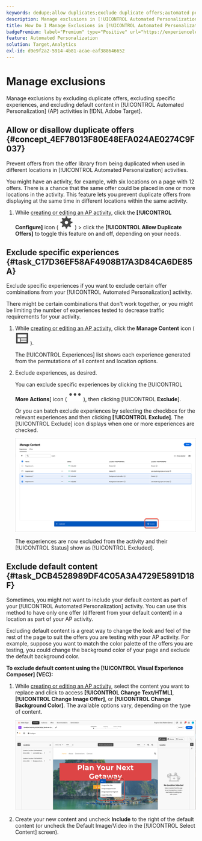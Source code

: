 ```yaml
---
keywords: dedupe;allow duplicates;exclude duplicate offers;automated personalization;disallow duplicate offers;exclude;default content;
description: Manage exclusions in [!UICONTROL Automated Personalization] (AP) activities.
title: How Do I Manage Exclusions in [!UICONTROL Automated Personalization] Activities?
badgePremium: label="Premium" type="Positive" url="https://experienceleague.adobe.com/docs/target/using/introduction/intro.html?lang=en#premium newtab=true" tooltip="See what's included in Target Premium."
feature: Automated Personalization
solution: Target,Analytics
exl-id: d9e9f2a2-5914-4b81-acae-eaf388646652
---
```

# Manage exclusions

Manage exclusions by excluding duplicate offers, excluding specific experiences, and excluding default content in [!UICONTROL Automated Personalization] (AP) activities in [!DNL Adobe Target].

## Allow or disallow duplicate offers {#concept_4EF78013F80E48EFA024AE0274C9F037}

Prevent offers from the offer library from being duplicated when used in different locations in [!UICONTROL Automated Personalization] activities. 

You might have an activity, for example, with six locations on a page with 12 offers. There is a chance that the same offer could be placed in one or more locations in the activity. This feature lets you prevent duplicate offers from displaying at the same time in different locations within the same activity. 

1. While [creating or editing an AP activity](/help/main/c-activities/t-automated-personalization/create-ap-activity.md), click the **[!UICONTROL Configure]** icon ( ![Configure icon](/help/main/assets/icons/Setting.svg ) ) > click the **[!UICONTROL Allow Duplicate Offers]** to toggle this feature on and off, depending on your needs.

## Exclude specific experiences {#task_C17D36EF58AF4908B17A3D84CA6DE85A}

Exclude specific experiences if you want to exclude certain offer combinations from your [!UICONTROL Automated Personalization] activity. 

There might be certain combinations that don't work together, or you might be limiting the number of experiences tested to decrease traffic requirements for your activity. 

1. While [creating or editing an AP activity](/help/main/c-activities/t-automated-personalization/create-ap-activity.md), click the **Manage Content** icon ( ![Manage Content icon](/help/main/assets/icons/Experience.svg) ).

   The [!UICONTROL Experiences] list shows each experience generated from the permutations of all content and location options. 

1. Exclude experiences, as desired.

   You can exclude specific experiences by clicking the [!UICONTROL **More Actions**] icon ( ![More Actions icon](/help/main/assets/icons/MoreSmall.svg) ), then clicking [!UICONTROL **Exclude**]. 

   Or you can batch exclude experiences by selecting the checkbox for the relevant experiences and then clicking **[!UICONTROL Exclude]**. The [!UICONTROL Exclude] icon displays when one or more experiences are checked. 

   ![Batch exclude experiences](/help/main/c-activities/t-automated-personalization/assets/exclude1.png)

   The experiences are now excluded from the activity and their [!UICONTROL Status] show as [!UICONTROL Excluded]. 

## Exclude default content {#task_DCB4528989DF4C05A3A4729E5891D18F}

Sometimes, you might not want to include your default content as part of your [!UICONTROL Automated Personalization] activity. You can use this method to have only one offer (different from your default content) in a location as part of your AP activity. 

Excluding default content is a great way to change the look and feel of the rest of the page to suit the offers you are testing with your AP activity. For example, suppose you want to match the color palette of the offers you are testing, you could change the background color of your page and exclude the default background color. 

**To exclude default content using the [!UICONTROL Visual Experience Composer] (VEC):** 

1. While [creating or editing an AP activity](/help/main/c-activities/t-automated-personalization/create-ap-activity.md), select the content you want to replace and click to access **[!UICONTROL Change Text/HTML]**, **[!UICONTROL Change Image Offer]**, or **[!UICONTROL Change Background Color]**. The available options vary, depending on the type of content.

   ![Change options](/help/main/c-activities/t-automated-personalization/assets/options.png)

1. Create your new content and uncheck **Include** to the right of the default content (or uncheck the Default Image/Video in the [!UICONTROL Select Content] screen).

   <!-- Depending on the content or offer type, the [!UICONTROL Include] checkbox is in a slightly different place. 

   For Text/HTML content: 

   ![Include checkbox in Edit Text/HTML dialog box](/help/main/c-activities/t-automated-personalization/assets/exclude_content_vec_1a.png)

   For Image/Video content: 

   ![Include checkbox in Select Content dialog box](/help/main/c-activities/t-automated-personalization/assets/exclude_content_vec_2a.png)

   For background color: 

   ![Include checkbox in Edit Background Color dialog box](/help/main/c-activities/t-automated-personalization/assets/exclude_content_vec_3a.png)-->
   
<!-- 1. Click **[!UICONTROL Save]**.

   You can see the experiences created from the offers you specified under [!UICONTROL Manage Content]. You notice that no experiences are created in [!UICONTROL Manage Content] using the default offer you excluded. 

   ![exclude_content_vec_4 image](assets/exclude_content_vec_4.png)

**To exclude default content using the [!UICONTROL Form-Based Experience Composer]:** 

1. While creating or editing an AP activity, click **[!UICONTROL Change Text/HTML]** or **[!UICONTROL Change Image Offer]** under **[!UICONTROL Content]**. 
1. In the dialog box, create your new content and uncheck **[!UICONTROL Include]** to the right of the default content (or uncheck the Default Image/Video in the [!UICONTROL Select Content] screen). 

   Depending on the content or offer type, the [!UICONTROL Include] checkbox is in a slightly different place. 

   For Text/HTML content: 

   ![exclude_content_form_1 image](assets/exclude_content_form_1.png)

   For Image/Video content: 

   ![exclude_content_form_2 image](assets/exclude_content_form_2.png)

1. Click **[!UICONTROL Save]**. 

   You can see the experiences created from the offers you specified under [!UICONTROL Manage Content]. You notice that no experiences are created in [!UICONTROL Manage Content] using the default offer you excluded. 

   ![exclude_content_form_3 image](assets/exclude_content_form_3.png)-->
